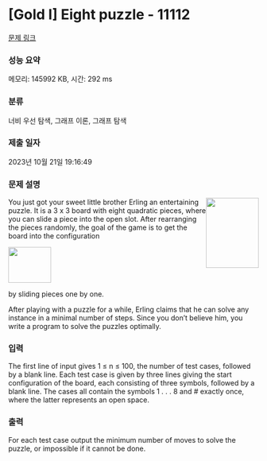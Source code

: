 # [Gold I] Eight puzzle - 11112 

[문제 링크](https://www.acmicpc.net/problem/11112) 

### 성능 요약

메모리: 145992 KB, 시간: 292 ms

### 분류

너비 우선 탐색, 그래프 이론, 그래프 탐색

### 제출 일자

2023년 10월 21일 19:16:49

### 문제 설명

<p><img alt="" src="https://onlinejudgeimages.s3-ap-northeast-1.amazonaws.com/problem/11112/1.png" style="float:right; height:141px; width:106px">You just got your sweet little brother Erling an entertaining puzzle. It is a 3 x 3 board with eight quadratic pieces, where you can slide a piece into the open slot. After rearranging the pieces randomly, the goal of the game is to get the board into the configuration</p>

<p><img alt="" src="https://onlinejudgeimages.s3-ap-northeast-1.amazonaws.com/problem/11112/2.png" style="height:72px; width:86px"></p>

<p>by sliding pieces one by one.</p>

<p>After playing with a puzzle for a while, Erling claims that he can solve any instance in a minimal number of steps. Since you don’t believe him, you write a program to solve the puzzles optimally.</p>

### 입력 

 <p>The first line of input gives 1 ≤ n ≤ 100, the number of test cases, followed by a blank line. Each test case is given by three lines giving the start configuration of the board, each consisting of three symbols, followed by a blank line. The cases all contain the symbols 1 . . . 8 and # exactly once, where the latter represents an open space.</p>

### 출력 

 <p>For each test case output the minimum number of moves to solve the puzzle, or impossible if it cannot be done.</p>

